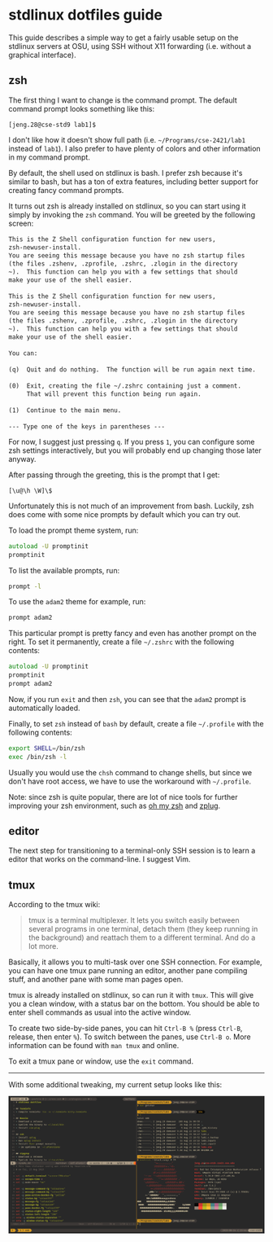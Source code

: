 # stdlinux dotfiles guide

This guide describes a simple way to get a fairly usable setup on the stdlinux
servers at OSU, using SSH without X11 forwarding (i.e. without a graphical
interface).

## zsh

The first thing I want to change is the command prompt. The default command
prompt looks something like this:
```
[jeng.28@cse-std9 lab1]$
```

I don't like how it doesn't show full path (i.e. `~/Programs/cse-2421/lab1`
instead of `lab1`). I also prefer to have plenty of colors and other information
in my command prompt.

By default, the shell used on stdlinux is bash. I prefer zsh because it's
similar to bash, but has a ton of extra features, including better support for
creating fancy command prompts.

It turns out zsh is already installed on stdlinux, so you can start using it
simply by invoking the `zsh` command. You will be greeted by the following
screen:

```
This is the Z Shell configuration function for new users,
zsh-newuser-install.
You are seeing this message because you have no zsh startup files
(the files .zshenv, .zprofile, .zshrc, .zlogin in the directory
~).  This function can help you with a few settings that should
make your use of the shell easier.

This is the Z Shell configuration function for new users,
zsh-newuser-install.
You are seeing this message because you have no zsh startup files
(the files .zshenv, .zprofile, .zshrc, .zlogin in the directory
~).  This function can help you with a few settings that should
make your use of the shell easier.

You can:

(q)  Quit and do nothing.  The function will be run again next time.

(0)  Exit, creating the file ~/.zshrc containing just a comment.
     That will prevent this function being run again.

(1)  Continue to the main menu.

--- Type one of the keys in parentheses ---
```

For now, I suggest just pressing `q`. If you press `1`, you can configure some
zsh settings interactively, but you will probably end up changing those later
anyway.

After passing through the greeting, this is the prompt that I get:
```
[\u@\h \W]\$
```

Unfortunately this is not much of an improvement from bash. Luckily, zsh does
come with some nice prompts by default which you can try out.

To load the prompt theme system, run:
```zsh
autoload -U promptinit
promptinit
```

To list the available prompts, run:
```zsh
prompt -l
```

To use the `adam2` theme for example, run:
```zsh
prompt adam2
```

This particular prompt is pretty fancy and even has another prompt on the right.
To set it permanently, create a file `~/.zshrc` with the following contents:
```zsh
autoload -U promptinit
promptinit
prompt adam2
```

Now, if you run `exit` and then `zsh`, you can see that the `adam2` prompt is
automatically loaded.

Finally, to set `zsh` instead of `bash` by default, create a file `~/.profile`
with the following contents:
```sh
export SHELL=/bin/zsh
exec /bin/zsh -l
```

Usually you would use the `chsh` command to change shells, but since we don't
have root access, we have to use the workaround with `~/.profile`.

Note: since zsh is quite popular, there are lot of nice tools for further
improving your zsh environment, such as [oh my zsh](https://ohmyz.sh/) and
[zplug](https://github.com/zplug/zplug).

## editor

The next step for transitioning to a terminal-only SSH session is to learn a
editor that works on the command-line. I suggest Vim.

## tmux

According to the tmux wiki:

> tmux is a terminal multiplexer. It lets you switch easily between several
> programs in one terminal, detach them (they keep running in the background)
> and reattach them to a different terminal. And do a lot more.

Basically, it allows you to multi-task over one SSH connection. For example, you
can have one tmux pane running an editor, another pane compiling stuff, and
another pane with some man pages open.

tmux is already installed on stdlinux, so can run it with `tmux`. This will give
you a clean window, with a status bar on the bottom. You should be able to enter
shell commands as usual into the active window.

To create two side-by-side panes, you can hit `Ctrl-B %` (press `Ctrl-B`,
release, then enter `%`). To switch between the panes, use `Ctrl-B o`. More
information can be found with `man tmux` and online.

To exit a tmux pane or window, use the `exit` command.

---

With some additional tweaking, my current setup looks like this:

![screenshot](https://raw.githubusercontent.com/qxxxb/stdlinux-dotfiles/assets/screenshot.png)
